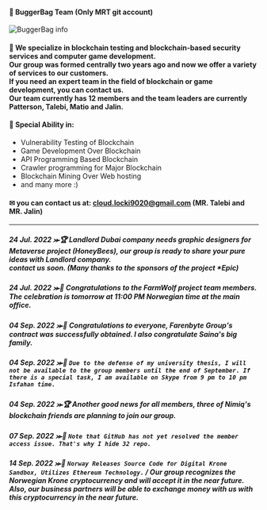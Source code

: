 #### 👑 BuggerBag Team (Only MRT git account)
<img src="https://splianel.sirv.com/BuggerBagTeam.PNG" alt="BuggerBag info" />

#### 👣 We specialize in blockchain testing and blockchain-based security services and computer game development. <br> Our group was formed centrally two years ago and now we offer a variety of services to our customers. <br> If you need an expert team in the field of blockchain or game development, you can contact us. <br> Our team currently has 12 members and the team leaders are currently Patterson, Talebi, Matio and Jalin.
#### 🎩 Special Ability in:
+ Vulnerability Testing of Blockchain
+ Game Development Over Blockchain
+ API Programming Based Blockchain
+ Crawler programming for Major Blockchain
+ Blockchain Mining Over Web hosting
+ and many more :)
#### ✉ you can contact us at: cloud.locki9020@gmail.com (MR. Talebi and MR. Jalin)
---------------------------------------
##### 24 Jul. 2022 ⪼🏆 Landlord Dubai company needs graphic designers for Metaverse project (HoneyBees), our group is ready to share your pure ideas with Landlord company.<br> contact us soon. (Many thanks to the sponsors of the project *Epic)
##### 24 Jul. 2022 ⪼🎊 Congratulations to the FarmWolf project team members. The celebration is tomorrow at 11:00 PM Norwegian time at the main office.
##### 04 Sep. 2022 ⪼🎊 Congratulations to everyone, Farenbyte Group's contract was successfully obtained. I also congratulate Saina's big family.
##### 04 Sep. 2022 ⪼📯 ```Due to the defense of my university thesis, I will not be available to the group members until the end of September. If there is a special task, I am available on Skype from 9 pm to 10 pm Isfahan time.```
##### 04 Sep. 2022 ⪼🏆 Another good news for all members, three of Nimiq's blockchain friends are planning to join our group.
##### 07 Sep. 2022 ⪼📯 ```Note that GitHub has not yet resolved the member access issue. That's why I hide 32 repo.```
##### 14 Sep. 2022 ⪼📯 ```Norway Releases Source Code for Digital Krone Sandbox, Utilizes Ethereum Technology.``` / Our group recognizes the Norwegian Krone cryptocurrency and will accept it in the near future. Also, our business partners will be able to exchange money with us with this cryptocurrency in the near future.
